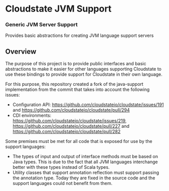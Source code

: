 # Cloudstate JVM Support

### Generic JVM Server Support

Provides basic abstractions for creating JVM language support servers

## Overview

The purpose of this project is to provide public interfaces and basic abstractions to make it easier for other languages supporting Cloudstate to use these bindings to provide support for Cloudstate in their own language.

For this purpose, this repository created a fork of the java-support implementation from the commit that takes into account the following issues:

* Configuration API: https://github.com/cloudstateio/cloudstate/issues/191 and https://github.com/cloudstateio/cloudstate/pull/294
* CDI environments: https://github.com/cloudstateio/cloudstate/issues/219, https://github.com/cloudstateio/cloudstate/pull/227 and https://github.com/cloudstateio/cloudstate/pull/282

Some premises must be met for all code that is exposed for use by the support languages:

* The types of input and output of interface methods must be based on Java types. This is due to the fact that all JVM languages interchange better with these types instead of Scala types.
* Utility classes that support annotation reflection must support passing the annotation type. Today they are fixed in the source code and the support languages could not benefit from them.
